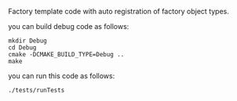 Factory template code with auto registration of factory object types.

you can build debug code as follows:

```
mkdir Debug
cd Debug
cmake -DCMAKE_BUILD_TYPE=Debug ..
make
```

you can run this code as follows:
```
./tests/runTests
```

